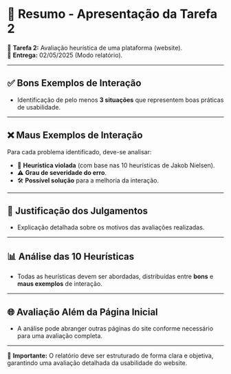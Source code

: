 # 📌 Resumo - Apresentação da Tarefa 2

📢 **Tarefa 2:** Avaliação heurística de uma plataforma (website).  
📅 **Entrega:** 02/05/2025 (Modo relatório).  

---

## ✅ Bons Exemplos de Interação  
- Identificação de pelo menos **3 situações** que representem boas práticas de usabilidade.  

---

## ❌ Maus Exemplos de Interação  
Para cada problema identificado, deve-se analisar:  
- 🚨 **Heurística violada** (com base nas 10 heurísticas de Jakob Nielsen).  
- ⚠ **Grau de severidade do erro**.  
- 🛠 **Possível solução** para a melhoria da interação.  

---

## 📌 Justificação dos Julgamentos  
- Explicação detalhada sobre os motivos das avaliações realizadas.  

---

## 📊 Análise das 10 Heurísticas  
- Todas as heurísticas devem ser abordadas, distribuídas entre **bons** e **maus exemplos** de interação.  

---

## 🌐 Avaliação Além da Página Inicial  
- A análise pode abranger outras páginas do site conforme necessário para uma avaliação completa.  

---

📎 **Importante:** O relatório deve ser estruturado de forma clara e objetiva, garantindo uma avaliação detalhada da usabilidade do website.  
